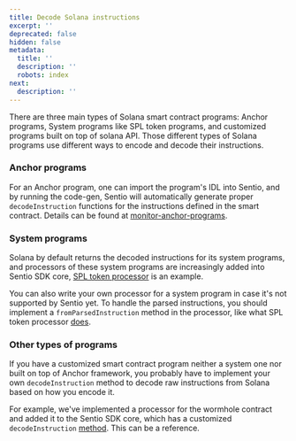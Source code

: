 ```yaml
---
title: Decode Solana instructions
excerpt: ''
deprecated: false
hidden: false
metadata:
  title: ''
  description: ''
  robots: index
next:
  description: ''
---
```

There are three main types of Solana smart contract programs: Anchor programs, System programs like SPL token programs, and customized programs built on top of solana API. Those different types of Solana programs use different ways to encode and decode their instructions.

### Anchor programs

For an Anchor program, one can import the program's IDL into Sentio, and by running the code-gen, Sentio will automatically generate proper `decodeInstruction` functions for the instructions defined in the smart contract. Details can be found at [monitor-anchor-programs](monitor-anchor-programs "mention").

### System programs

Solana by default returns the decoded instructions for its system programs, and processors of these system programs are increasingly added into Sentio SDK core, [SPL token processor](https://github.com/sentioxyz/sentio-sdk/blob/main/sdk/src/builtin/solana/spl-token-processor.ts) is an example.

You can also write your own processor for a system program in case it's not supported by Sentio yet. To handle the parsed instructions, you should implement a `fromParsedInstruction` method in the processor, like what SPL token processor [does](https://github.com/sentioxyz/sentio-sdk/blob/f3a54a4fe2c2c1e2f8da10babe03594465ae558e/sdk/src/builtin/solana/spl-token-processor.ts#L13).

### Other types of programs

If you have a customized smart contract program neither a system one nor built on top of Anchor framework, you probably have to implement your own `decodeInstruction` method to decode raw instructions from Solana based on how you encode it. 

For example, we've implemented a processor for the wormhole contract and added it to the Sentio SDK core, which has a customized `decodeInstruction` [method](https://github.com/sentioxyz/sentio-sdk/blob/main/sdk/src/builtin/solana/wormhole-processor.ts#L55). This can be a reference.
